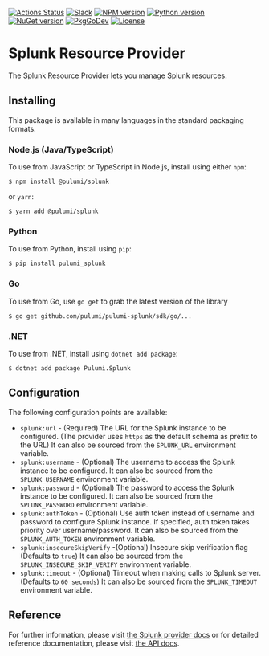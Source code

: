 [![Actions Status](https://github.com/pulumi/pulumi-splunk/workflows/master/badge.svg)](https://github.com/pulumi/pulumi-splunk/actions)
[![Slack](http://www.pulumi.com/images/docs/badges/slack.svg)](https://slack.pulumi.com)
[![NPM version](https://badge.fury.io/js/%40pulumi%2Fsplunk.svg)](https://www.npmjs.com/package/@pulumi/splunk)
[![Python version](https://badge.fury.io/py/pulumi-splunk.svg)](https://pypi.org/project/pulumi-splunk)
[![NuGet version](https://badge.fury.io/nu/pulumi.splunk.svg)](https://badge.fury.io/nu/pulumi.splunk)
[![PkgGoDev](https://pkg.go.dev/badge/github.com/pulumi/pulumi-splunk/sdk/go)](https://pkg.go.dev/github.com/pulumi/pulumi-splunk/sdk/go)
[![License](https://img.shields.io/npm/l/%40pulumi%2Fpulumi.svg)](https://github.com/pulumi/pulumi-splunk/blob/master/LICENSE)

# Splunk Resource Provider

The Splunk Resource Provider lets you manage Splunk resources.

## Installing

This package is available in many languages in the standard packaging formats.

### Node.js (Java/TypeScript)

To use from JavaScript or TypeScript in Node.js, install using either `npm`:

    $ npm install @pulumi/splunk

or `yarn`:

    $ yarn add @pulumi/splunk

### Python

To use from Python, install using `pip`:

    $ pip install pulumi_splunk

### Go

To use from Go, use `go get` to grab the latest version of the library

    $ go get github.com/pulumi/pulumi-splunk/sdk/go/...

### .NET

To use from .NET, install using `dotnet add package`:

    $ dotnet add package Pulumi.Splunk

## Configuration

The following configuration points are available:

- `splunk:url` - (Required) The URL for the Splunk instance to be configured. (The provider uses `https` as the default schema as prefix to the URL)
  It can also be sourced from the `SPLUNK_URL` environment variable.
- `splunk:username` - (Optional) The username to access the Splunk instance to be configured. It can also be sourced
  from the `SPLUNK_USERNAME` environment variable.
- `splunk:password` - (Optional) The password to access the Splunk instance to be configured. It can also be sourced 
  from the `SPLUNK_PASSWORD` environment variable.
- `splunk:authToken` - (Optional) Use auth token instead of username and password to configure Splunk instance. If specified, auth token takes priority over username/password.
  It can also be sourced  from the `SPLUNK_AUTH_TOKEN` environment variable.
- `splunk:insecureSkipVerify` -(Optional) Insecure skip verification flag (Defaults to `true`)
  It can also be sourced  from the `SPLUNK_INSECURE_SKIP_VERIFY` environment variable.
- `splunk:timeout` - (Optional) Timeout when making calls to Splunk server. (Defaults to `60 seconds`)
  It can also be sourced  from the `SPLUNK_TIMEOUT` environment variable.

## Reference

For further information, please visit [the Splunk provider docs](https://www.pulumi.com/docs/intro/cloud-providers/splunk)
or for detailed reference documentation, please visit [the API docs](https://www.pulumi.com/docs/reference/pkg/splunk).
